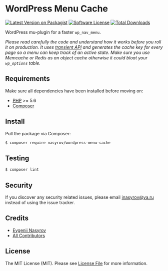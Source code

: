 # WordPress Menu Cache

[![Latest Version on Packagist][ico-version]][link-packagist]
[![Software License][ico-license]](LICENSE.md)
[![Total Downloads][ico-downloads]][link-downloads]

WordPress mu-plugin for a faster `wp_nav_menu`.

*Please read carefully the code and understand how it works before you roll it on production. It uses [transient API](https://codex.wordpress.org/Transients_API) and generates the cache key for every page so a menu can keep track of an active state. Make sure you use Memcache or Redis as an object cache otherwise it could bloat your `wp_options` table.*

## Requirements

Make sure all dependencies have been installed before moving on:

* [PHP](http://php.net/manual/en/install.php) >= 5.6
* [Composer](https://getcomposer.org/download/)

## Install

Pull the package via Composer:

``` bash
$ composer require nasyrov/wordpress-menu-cache
```

## Testing

``` bash
$ composer lint
```

## Security

If you discover any security related issues, please email inasyrov@ya.ru instead of using the issue tracker.

## Credits

- [Evgenii Nasyrov][link-author]
- [All Contributors][link-contributors]

## License

The MIT License (MIT). Please see [License File](LICENSE.md) for more information.

[ico-version]: https://img.shields.io/packagist/v/nasyrov/wordpress-menu-cache.svg?style=flat-square
[ico-license]: https://img.shields.io/badge/license-MIT-brightgreen.svg?style=flat-square
[ico-downloads]: https://img.shields.io/packagist/dt/nasyrov/wordpress-menu-cache.svg?style=flat-square

[link-packagist]: https://packagist.org/packages/nasyrov/wordpress-menu-cache
[link-downloads]: https://packagist.org/packages/nasyrov/wordpress-menu-cache
[link-author]: https://github.com/nasyrov
[link-contributors]: ../../contributors

